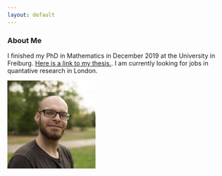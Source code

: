 ```yaml
---
layout: default
---
```

### About Me
I finished my PhD in Mathematics in December 2019 at the University in Freiburg. [Here is a link to my thesis.](https://freidok.uni-freiburg.de/data/165780).
I am currently looking for jobs in quantative research in London. 

<img src="/assets/ProfilePic.jpg" alt="me" width="200"/>



